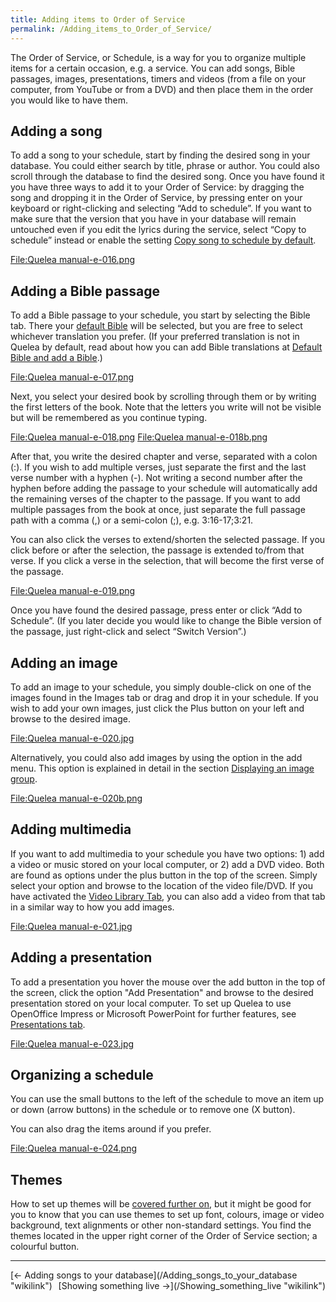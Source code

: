 ```yaml
---
title: Adding items to Order of Service
permalink: /Adding_items_to_Order_of_Service/
---
```


The Order of Service, or Schedule, is a way for you to organize multiple items for a certain occasion, e.g. a service. You can add songs, Bible passages, images, presentations, timers and videos (from a file on your computer, from YouTube or from a DVD) and then place them in the order you would like to have them.

Adding a song
-------------

To add a song to your schedule, start by finding the desired song in your database. You could either search by title, phrase or author. You could also scroll through the database to find the desired song. Once you have found it you have three ways to add it to your Order of Service: by dragging the song and dropping it in the Order of Service, by pressing enter on your keyboard or right-clicking and selecting “Add to schedule”. If you want to make sure that the version that you have in your database will remain untouched even if you edit the lyrics during the service, select “Copy to schedule” instead or enable the setting [Copy song to schedule by default](/Copy_song_to_schedule_by_default "wikilink").

[<File:Quelea> manual-e-016.png](/File:Quelea_manual-e-016.png "wikilink")

Adding a Bible passage
----------------------

To add a Bible passage to your schedule, you start by selecting the Bible tab. There your [default Bible](/Bible_tab#Default_bible_and_add_a_bible "wikilink") will be selected, but you are free to select whichever translation you prefer. (If your preferred translation is not in Quelea by default, read about how you can add Bible translations at [Default Bible and add a Bible](/Bible_tab#Default_Bible_and_add_a_Bible "wikilink").)

[<File:Quelea> manual-e-017.png](/File:Quelea_manual-e-017.png "wikilink")

Next, you select your desired book by scrolling through them or by writing the first letters of the book. Note that the letters you write will not be visible but will be remembered as you continue typing.

[<File:Quelea> manual-e-018.png](/File:Quelea_manual-e-018.png "wikilink") [<File:Quelea> manual-e-018b.png](/File:Quelea_manual-e-018b.png "wikilink")

After that, you write the desired chapter and verse, separated with a colon (:). If you wish to add multiple verses, just separate the first and the last verse number with a hyphen (-). Not writing a second number after the hyphen before adding the passage to your schedule will automatically add the remaining verses of the chapter to the passage. If you want to add multiple passages from the book at once, just separate the full passage path with a comma (,) or a semi-colon (;), e.g. 3:16-17;3:21.

You can also click the verses to extend/shorten the selected passage. If you click before or after the selection, the passage is extended to/from that verse. If you click a verse in the selection, that will become the first verse of the passage.

[<File:Quelea> manual-e-019.png](/File:Quelea_manual-e-019.png "wikilink")

Once you have found the desired passage, press enter or click “Add to Schedule”. (If you later decide you would like to change the Bible version of the passage, just right-click and select “Switch Version”.)

Adding an image
---------------

To add an image to your schedule, you simply double-click on one of the images found in the Images tab or drag and drop it in your schedule. If you wish to add your own images, just click the Plus button on your left and browse to the desired image.

[<File:Quelea> manual-e-020.jpg](/File:Quelea_manual-e-020.jpg "wikilink")

Alternatively, you could also add images by using the option in the add menu. This option is explained in detail in the section [Displaying an image group](/Displaying_an_image_group "wikilink").

[<File:Quelea> manual-e-020b.png](/File:Quelea_manual-e-020b.png "wikilink")

Adding multimedia
-----------------

If you want to add multimedia to your schedule you have two options: 1) add a video or music stored on your local computer, or 2) add a DVD video. Both are found as options under the plus button in the top of the screen. Simply select your option and browse to the location of the video file/DVD. If you have activated the [Video Library Tab](/General_tab#Show_Video_Library_Tab_(requires_restart) "wikilink"), you can also add a video from that tab in a similar way to how you add images.

[<File:Quelea> manual-e-021.jpg](/File:Quelea_manual-e-021.jpg "wikilink")

Adding a presentation
---------------------

To add a presentation you hover the mouse over the add button in the top of the screen, click the option "Add Presentation" and browse to the desired presentation stored on your local computer. To set up Quelea to use OpenOffice Impress or Microsoft PowerPoint for further features, see [Presentations tab](/Presentations_tab "wikilink").

[<File:Quelea> manual-e-023.jpg](/File:Quelea_manual-e-023.jpg "wikilink")

Organizing a schedule
---------------------

You can use the small buttons to the left of the schedule to move an item up or down (arrow buttons) in the schedule or to remove one (X button).

You can also drag the items around if you prefer.

[<File:Quelea> manual-e-024.png](/File:Quelea_manual-e-024.png "wikilink")

Themes
------

How to set up themes will be [covered further on](/Themes "wikilink"), but it might be good for you to know that you can use themes to set up font, colours, image or video background, text alignments or other non-standard settings. You find the themes located in the upper right corner of the Order of Service section; a colourful button.

------------------------------------------------------------------------

<div style="text-align: left;">
[← Adding songs to your database](/Adding_songs_to_your_database "wikilink") <span style="float:right;"> [Showing something live →](/Showing_something_live "wikilink")</span>

</div>
